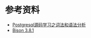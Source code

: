 # 参考资料
- [Postgresql源码学习之词法和语法分析](https://www.modb.pro/db/11343)
- [Bison 3.8.1](https://www.gnu.org/software/bison/manual/bison.html#Multi_002dfunction-Calc)